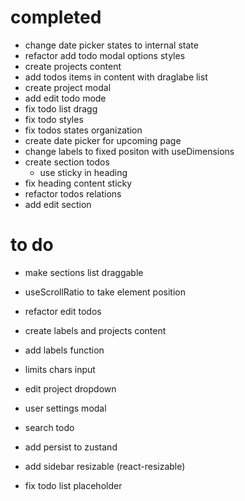 # completed

- change date picker states to internal state
- refactor add todo modal options styles
- create projects content
- add todos items in content with draglabe list
- create project modal
- add edit todo mode
- fix todo list dragg
- fix todo styles
- fix todos states organization
- create date picker for upcoming page
- change labels to fixed positon with useDimensions
- create section todos
  - use sticky in heading
- fix heading content sticky
- refactor todos relations
- add edit section

# to do

- make sections list draggable
- useScrollRatio to take element position
- refactor edit todos

- create labels and projects content
- add labels function
- limits chars input

- edit project dropdown
- user settings modal
- search todo

- add persist to zustand
- add sidebar resizable (react-resizable)
- fix todo list placeholder
